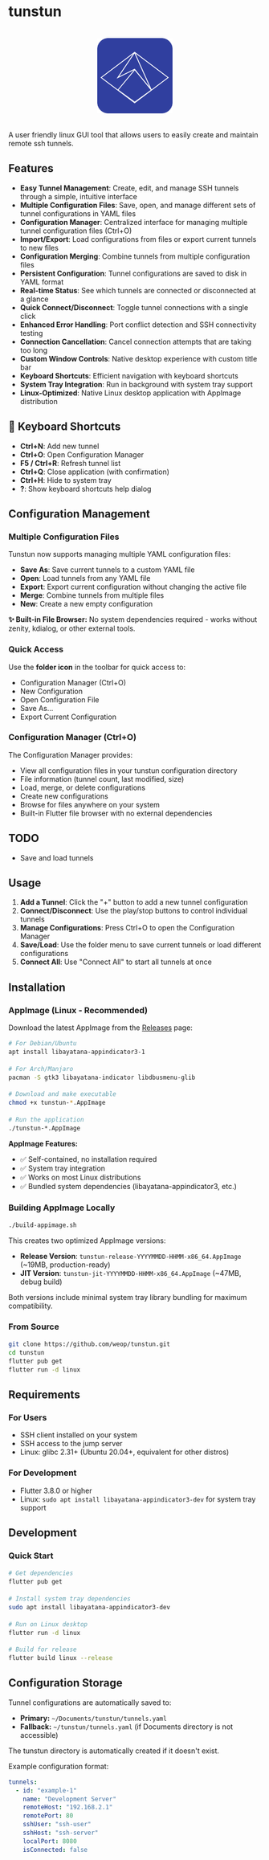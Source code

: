 # tunstun

<br>

<div align="center">
  <img src="assets/icons/icon.png" alt="Tunstun Logo" width="150" height="150">
</div>

<br>

A user friendly linux GUI tool that allows users to easily create and maintain remote ssh tunnels.



## Features

- **Easy Tunnel Management**: Create, edit, and manage SSH tunnels through a simple, intuitive interface
- **Multiple Configuration Files**: Save, open, and manage different sets of tunnel configurations in YAML files
- **Configuration Manager**: Centralized interface for managing multiple tunnel configuration files (Ctrl+O)
- **Import/Export**: Load configurations from files or export current tunnels to new files
- **Configuration Merging**: Combine tunnels from multiple configuration files
- **Persistent Configuration**: Tunnel configurations are saved to disk in YAML format
- **Real-time Status**: See which tunnels are connected or disconnected at a glance
- **Quick Connect/Disconnect**: Toggle tunnel connections with a single click
- **Enhanced Error Handling**: Port conflict detection and SSH connectivity testing
- **Connection Cancellation**: Cancel connection attempts that are taking too long
- **Custom Window Controls**: Native desktop experience with custom title bar
- **Keyboard Shortcuts**: Efficient navigation with keyboard shortcuts
- **System Tray Integration**: Run in background with system tray support
- **Linux-Optimized**: Native Linux desktop application with AppImage distribution

## 🎹 Keyboard Shortcuts

- **Ctrl+N**: Add new tunnel
- **Ctrl+O**: Open Configuration Manager
- **F5 / Ctrl+R**: Refresh tunnel list
- **Ctrl+Q**: Close application (with confirmation)
- **Ctrl+H**: Hide to system tray
- **?**: Show keyboard shortcuts help dialog

## Configuration Management

### Multiple Configuration Files

Tunstun now supports managing multiple YAML configuration files:

- **Save As**: Save current tunnels to a custom YAML file
- **Open**: Load tunnels from any YAML file
- **Export**: Export current configuration without changing the active file
- **Merge**: Combine tunnels from multiple files
- **New**: Create a new empty configuration

**✨ Built-in File Browser:** No system dependencies required - works without zenity, kdialog, or other external tools.

### Quick Access

Use the **folder icon** in the toolbar for quick access to:
- Configuration Manager (Ctrl+O)
- New Configuration
- Open Configuration File
- Save As...
- Export Current Configuration

### Configuration Manager (Ctrl+O)

The Configuration Manager provides:
- View all configuration files in your tunstun configuration directory
- File information (tunnel count, last modified, size)
- Load, merge, or delete configurations
- Create new configurations
- Browse for files anywhere on your system
- Built-in Flutter file browser with no external dependencies

## TODO
- Save and load tunnels


## Usage

1. **Add a Tunnel**: Click the "+" button to add a new tunnel configuration
2. **Connect/Disconnect**: Use the play/stop buttons to control individual tunnels
3. **Manage Configurations**: Press Ctrl+O to open the Configuration Manager
4. **Save/Load**: Use the folder menu to save current tunnels or load different configurations
5. **Connect All**: Use "Connect All" to start all tunnels at once

## Installation

### AppImage (Linux - Recommended)
Download the latest AppImage from the [Releases](https://github.com/weop/tunstun/releases) page:

```bash
# For Debian/Ubuntu 
apt install libayatana-appindicator3-1

# For Arch/Manjaro
pacman -S gtk3 libayatana-indicator libdbusmenu-glib

# Download and make executable
chmod +x tunstun-*.AppImage

# Run the application
./tunstun-*.AppImage
```

**AppImage Features:**
- ✅ Self-contained, no installation required
- ✅ System tray integration
- ✅ Works on most Linux distributions
- ✅ Bundled system dependencies (libayatana-appindicator3, etc.)

### Building AppImage Locally

```bash
./build-appimage.sh
```

This creates two optimized AppImage versions:
- **Release Version**: `tunstun-release-YYYYMMDD-HHMM-x86_64.AppImage` (~19MB, production-ready)
- **JIT Version**: `tunstun-jit-YYYYMMDD-HHMM-x86_64.AppImage` (~47MB, debug build)

Both versions include minimal system tray library bundling for maximum compatibility.

### From Source
```bash
git clone https://github.com/weop/tunstun.git
cd tunstun
flutter pub get
flutter run -d linux
```

## Requirements

### For Users
- SSH client installed on your system
- SSH access to the jump server
- Linux: glibc 2.31+ (Ubuntu 20.04+, equivalent for other distros)

### For Development
- Flutter 3.8.0 or higher
- Linux: `sudo apt install libayatana-appindicator3-dev` for system tray support

## Development

### Quick Start

```bash
# Get dependencies
flutter pub get

# Install system tray dependencies
sudo apt install libayatana-appindicator3-dev

# Run on Linux desktop
flutter run -d linux

# Build for release
flutter build linux --release
```


## Configuration Storage

Tunnel configurations are automatically saved to:
- **Primary:** `~/Documents/tunstun/tunnels.yaml`
- **Fallback:** `~/tunstun/tunnels.yaml` (if Documents directory is not accessible)

The tunstun directory is automatically created if it doesn't exist.

Example configuration format:
```yaml
tunnels:
  - id: "example-1"
    name: "Development Server"
    remoteHost: "192.168.2.1"
    remotePort: 80
    sshUser: "ssh-user"
    sshHost: "ssh-server"
    localPort: 8080
    isConnected: false
```